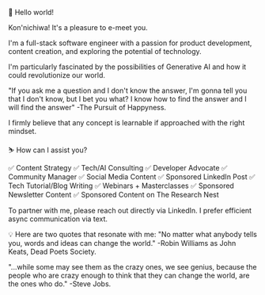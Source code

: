 👋 Hello world!

Kon'nichiwa! It's a pleasure to e-meet you.

I'm a full-stack software engineer with a passion for product development, content creation, and exploring the potential of technology.

I'm particularly fascinated by the possibilities of Generative AI and how it could revolutionize our world.

"If you ask me a question and I don't know the answer, I'm gonna tell you that I don't know, but I bet you what? I know how to find the answer and I will find the answer" -The Pursuit of Happyness.

I firmly believe that any concept is learnable if approached with the right mindset.

⛷️ How can I assist you?

✅ Content Strategy
✅ Tech/AI Consulting
✅ Developer Advocate
✅ Community Manager
✅ Social Media Content
✅ Sponsored LinkedIn Post
✅ Tech Tutorial/Blog Writing
✅ Webinars + Masterclasses
✅ Sponsored Newsletter Content
✅ Sponsored Content on The Research Nest

To partner with me, please reach out directly via LinkedIn. I prefer efficient async communication via text.

💡 Here are two quotes that resonate with me:
"No matter what anybody tells you, words and ideas can change the world." -Robin Williams as John Keats, Dead Poets Society.

"...while some may see them as the crazy ones, we see genius, because the people who are crazy enough to think that they can change the world, are the ones who do." -Steve Jobs.
